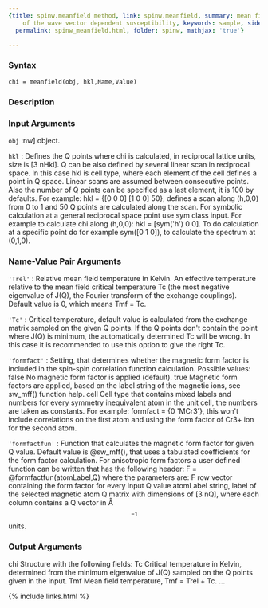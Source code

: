 ```yaml
---
{title: spinw.meanfield method, link: spinw.meanfield, summary: mean field calculation
    of the wave vector dependent susceptibility, keywords: sample, sidebar: sw_sidebar,
  permalink: spinw_meanfield.html, folder: spinw, mathjax: 'true'}

---
```


### Syntax

`chi = meanfield(obj, hkl,Name,Value)`

### Description



### Input Arguments

`obj`
:nw] object.

`hkl`
:      Defines the Q points where chi is calculated, in reciprocal
       lattice units, size is [3 nHkl]. Q can be also defined by
       several linear scan in reciprocal space. In this case hkl
       is cell type, where each element of the cell defines a
       point in Q space. Linear scans are assumed between
       consecutive points. Also the number of Q points can be
       specified as a last element, it is 100 by defaults. For
       example: hkl = {[0 0 0] [1 0 0]  50}, defines a scan along
       (h,0,0) from 0 to 1 and 50 Q points are calculated along
       the scan.
       For symbolic calculation at a general reciprocal space
       point use sym class input. For example to calculate chi
       along (h,0,0): hkl = [sym('h') 0 0]. To do calculation at a
       specific point do for example sym([0 1 0]), to calculate
       the spectrum at (0,1,0).

### Name-Value Pair Arguments

`'Trel'`
: Relative mean field temperature in Kelvin. An effective
  temperature relative to the mean field critical temperature
  Tc (the most negative eigenvalue of J(Q), the Fourier
  transform of the exchange couplings). Default value is 0,
  which means Tmf = Tc.

`'Tc'`
: Critical temperature, default value is calculated from the
  exchange matrix sampled on the given Q points. If the Q
  points don't contain the point where J(Q) is minimum, the
  automatically determined Tc will be wrong. In this case it
  is recommended to use this option to give the right Tc.

`'formfact'`
: Setting, that determines whether the magnetic form factor
  is included in the spin-spin correlation function
  calculation. Possible values:
      false   No magnetic form factor is applied (default).
      true    Magnetic form factors are applied, based on the
              label string of the magnetic ions, see sw_mff()
              function help.
      cell    Cell type that contains mixed labels and
              numbers for every symmetry inequivalent atom in
              the unit cell, the numbers are taken as
              constants.
  For example: formfact = {0 'MCr3'}, this won't include
  correlations on the first atom and using the form factor of
  Cr3+ ion for the second atom.

`'formfactfun'`
: Function that calculates the magnetic form factor for given
  Q value. Default value is @sw_mff(), that uses a tabulated
  coefficients for the form factor calculation. For
  anisotropic form factors a user defined function can be
  written that has the following header:
      F = @formfactfun(atomLabel,Q)
  where the parameters are:
      F   row vector containing the form factor for every
          input Q value
      atomLabel string, label of the selected magnetic atom
      Q   matrix with dimensions of [3 nQ], where each column
          contains a Q vector in Å$$^{-1}$$ units.

### Output Arguments

chi           Structure with the following fields:
Tc            Critical temperature in Kelvin, determined from the minimum
              eigenvalue of J(Q) sampled on the Q points given in the
              input.
Tmf           Mean field temperature, Tmf = Trel + Tc.
...

{% include links.html %}
